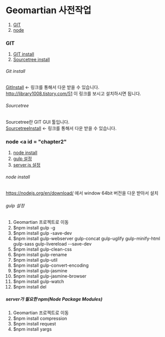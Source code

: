 # Geomartian 사전작업

1. [GIT](#chapter1)
2. [node](#chapter2)

### GIT <a id ="chapter1"></a>
1. [GIT install](#gitinstall)
2. [Sourcetree install](#sourcetreeinstall)

###### Git install <a id ="gitinstall"></a>
[GitInstall](https://git-scm.com/download/win) <- 링크를 통해서 다운 받을 수 있습니다.<br>
http://library1008.tistory.com/51 이 링크를 보시고 설치하시면 됩니다.

###### Sourcetree <a id ="sourcetreeinstall"></a>
 Sourcetree란 GIT GUI 툴입니다.<br>
 [SourcetreeInstall](https://www.sourcetreeapp.com/) <- 링크를 통해서 다운 받을 수 있습니다.

### node <a id = "chapter2"</a>
1. [node install](#node_install)
2. [gulp 설정](#gulp_set)
3. [server.js 설정](#server_set)

###### node install <a id ="node_install"></a>
https://nodejs.org/en/download/ 에서 window 64bit 버전을 다운 받아서 설치<br>

###### gulp 설정 <a id = "gulp_set"></a>
1. Geomartian 프로젝트로 이동
2. $npm install gulp -g
3. $npm install gulp -save-dev
4. $npm install gulp-webserver gulp-concat gulp-uglify gulp-minify-html gulp-sass gulp-livereload --save-dev
5. $npm install gulp-clean-css
5. $npm install gulp-rename
5. $npm install gulp-util
5. $npm install gulp-convert-encoding
5. $npm install gulp-jasmine
5. $npm install gulp-jasmine-browser
5. $npm install gulp-watch
5. $npm install del

##### server가 필요한 npm(Node Package Modules) <a id = "server_set"></a>
1. Geomartian 프로젝트로 이동
2. $npm install compression
3. $npm install request
4. $npm install yargs
